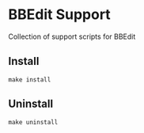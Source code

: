 # BBEdit Support

Collection of support scripts for BBEdit

## Install

    make install

## Uninstall

    make uninstall
